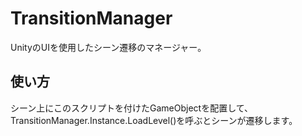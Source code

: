 # TransitionManager
UnityのUIを使用したシーン遷移のマネージャー。

## 使い方
シーン上にこのスクリプトを付けたGameObjectを配置して、  
TransitionManager.Instance.LoadLevel()を呼ぶとシーンが遷移します。


